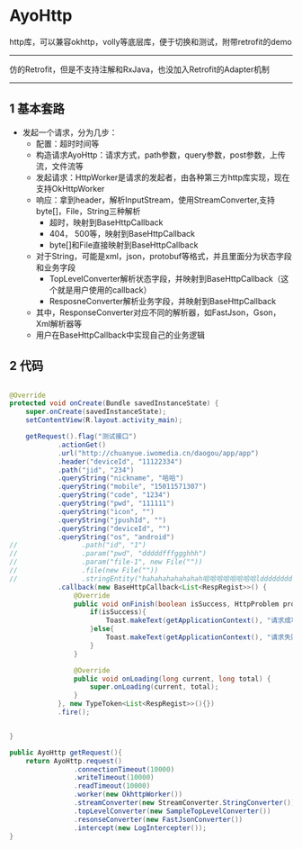 # AyoHttp
http库，可以兼容okhttp，volly等底层库，便于切换和测试，附带retrofit的demo

----------

仿的Retrofit，但是不支持注解和RxJava，也没加入Retrofit的Adapter机制

---------

## 1 基本套路

* 发起一个请求，分为几步：
    * 配置：超时时间等
    * 构造请求AyoHttp：请求方式，path参数，query参数，post参数，上传流，文件流等
    * 发起请求：HttpWorker是请求的发起者，由各种第三方http库实现，现在支持OkHttpWorker
    * 响应：拿到header，解析InputStream，使用StreamConverter,支持byte[]，File，String三种解析
        * 超时，映射到BaseHttpCallback
        * 404， 500等，映射到BaseHttpCallback
        * byte[]和File直接映射到BaseHttpCallback
    * 对于String，可能是xml，json，protobuf等格式，并且里面分为状态字段和业务字段
        * TopLevelConverter解析状态字段，并映射到BaseHttpCallback（这个就是用户使用的callback）
        * ResposneConverter解析业务字段，并映射到BaseHttpCallback
    * 其中，ResponseConverter对应不同的解析器，如FastJson，Gson，Xml解析器等
    * 用户在BaseHttpCallback中实现自己的业务逻辑




## 2 代码


```java

@Override
protected void onCreate(Bundle savedInstanceState) {
    super.onCreate(savedInstanceState);
    setContentView(R.layout.activity_main);

    getRequest().flag("测试接口")
            .actionGet()
            .url("http://chuanyue.iwomedia.cn/daogou/app/app")
            .header("deviceId", "11122334")
            .path("jid", "234")
            .queryString("nickname", "哈哈")
            .queryString("mobile", "15011571307")
            .queryString("code", "1234")
            .queryString("pwd", "111111")
            .queryString("icon", "")
            .queryString("jpushId", "")
            .queryString("deviceId", "")
            .queryString("os", "android")
//                .path("id", "1")
//                .param("pwd", "dddddfffggghhh")
//                .param("file-1", new File(""))
//                .file(new File(""))
//                .stringEntity("hahahahahahahah哈哈哈哈哈哈哈哈lddddddddd2222222222")
            .callback(new BaseHttpCallback<List<RespRegist>>() {
                @Override
                public void onFinish(boolean isSuccess, HttpProblem problem, FailInfo resp, List<RespRegist> respRegist) {
                    if(isSuccess){
                        Toast.makeText(getApplicationContext(), "请求成功--" + respRegist.size(), Toast.LENGTH_SHORT).show();
                    }else{
                        Toast.makeText(getApplicationContext(), "请求失败：" + resp.dataErrorReason, Toast.LENGTH_SHORT).show();
                    }
                }

                @Override
                public void onLoading(long current, long total) {
                    super.onLoading(current, total);
                }
            }, new TypeToken<List<RespRegist>>(){})
            .fire();


}

public AyoHttp getRequest(){
    return AyoHttp.request()
                .connectionTimeout(10000)
                .writeTimeout(10000)
                .readTimeout(10000)
                .worker(new OkhttpWorker())
                .streamConverter(new StreamConverter.StringConverter())   //ByteArrayConverter   FileConverter
                .topLevelConverter(new SampleTopLevelConverter())
                .resonseConverter(new FastJsonConverter())
                .intercept(new LogIntercepter());
}

```